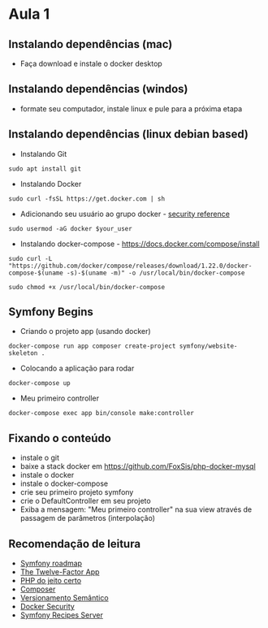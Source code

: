 # Aula 1


## Instalando dependências (mac)
- Faça download e instale o docker desktop

## Instalando dependências (windos)
- formate seu computador, instale linux e pule para a próxima etapa

## Instalando dependências (linux debian based)

- Instalando Git
```
sudo apt install git
```

- Instalando Docker
```
sudo curl -fsSL https://get.docker.com | sh
```

- Adicionando seu usuário ao grupo docker - [security reference](https://docs.docker.com/engine/security/security/#docker-daemon-attack-surface)
```
sudo usermod -aG docker $your_user
```

- Instalando docker-compose - https://docs.docker.com/compose/install
```
sudo curl -L "https://github.com/docker/compose/releases/download/1.22.0/docker-compose-$(uname -s)-$(uname -m)" -o /usr/local/bin/docker-compose
```

```
sudo chmod +x /usr/local/bin/docker-compose
```

## Symfony Begins

- Criando o projeto app (usando docker)
```
docker-compose run app composer create-project symfony/website-skeleton .
```

- Colocando a aplicação para rodar
```
docker-compose up
```

- Meu primeiro controller
```
docker-compose exec app bin/console make:controller
```

## Fixando o conteúdo

- instale o git
- baixe a stack docker em <https://github.com/FoxSis/php-docker-mysql>
- instale o docker
- instale o docker-compose
- crie seu primeiro projeto symfony
- crie o DefaultController em seu projeto
- Exiba a mensagem: "Meu primeiro controller" na sua view através de passagem de parâmetros (interpolação)

## Recomendação de leitura
- [Symfony roadmap](https://symfony.com/roadmap)
- [The Twelve-Factor App](https://12factor.net/pt_br/)
- [PHP do jeito certo](http://br.phptherightway.com/)
- [Composer](https://getcomposer.org/)
- [Versionamento Semântico](https://semver.org/lang/pt-BR/)
- [Docker Security](https://docs.docker.com/engine/security/security/)
- [Symfony Recipes Server](https://symfony.sh/)
